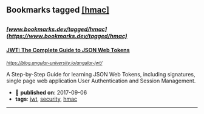 ## Bookmarks tagged [[hmac]](https://www.bookmarks.dev/search?q=[hmac])

_<sup><sup>[www.bookmarks.dev/tagged/hmac](https://www.bookmarks.dev/tagged/hmac)</sup></sup>_
---
#### [JWT: The  Complete Guide to JSON Web Tokens](https://blog.angular-university.io/angular-jwt/)
_<sup>https://blog.angular-university.io/angular-jwt/</sup>_

A Step-by-Step Guide for learning JSON Web Tokens, including signatures,  single page web application User Authentication and Session Management.
* :calendar: **published on**: 2017-09-06
* **tags**: [jwt](../tagged/jwt.md), [security](../tagged/security.md), [hmac](../tagged/hmac.md)
---
